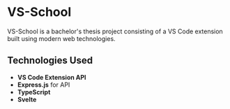 # VS-School

VS-School is a bachelor's thesis project consisting of a VS Code extension built using modern web technologies.

## Technologies Used

- **VS Code Extension API**
- **Express.js** for API
- **TypeScript**
- **Svelte**

